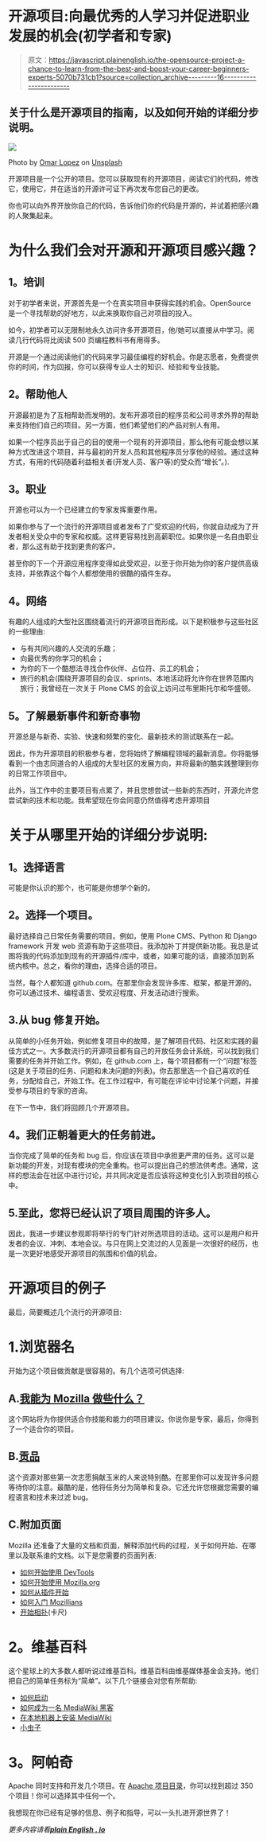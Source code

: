 # 开源项目:向最优秀的人学习并促进职业发展的机会(初学者和专家)

> 原文：<https://javascript.plainenglish.io/the-opensource-project-a-chance-to-learn-from-the-best-and-boost-your-career-beginners-experts-5070b731cb1?source=collection_archive---------16----------------------->

## 关于什么是开源项目的指南，以及如何开始的详细分步说明。

![](img/1176dd4cf13fc6bd5e2ecb248b706581.png)

Photo by [Omar Lopez](https://unsplash.com/@omarlopez1?utm_source=medium&utm_medium=referral) on [Unsplash](https://unsplash.com?utm_source=medium&utm_medium=referral)

开源项目是一个公开的项目。您可以获取现有的开源项目，阅读它们的代码，修改它，使用它，并在适当的开源许可证下再次发布您自己的更改。

你也可以向外界开放你自己的代码，告诉他们你的代码是开源的，并试着把感兴趣的人聚集起来。

# 为什么我们会对开源和开源项目感兴趣？

## **1。培训**

对于初学者来说，开源首先是一个在真实项目中获得实践的机会。OpenSource 是一个寻找帮助的好地方，以此来换取你自己对项目的投入。

如今，初学者可以无限制地永久访问许多开源项目，他/她可以直接从中学习。阅读几行代码将比阅读 500 页编程教科书有用得多。

开源是一个通过阅读他们的代码来学习最佳编程的好机会。你是志愿者，免费提供你的时间，作为回报，你可以获得专业人士的知识、经验和专业技能。

## **2。帮助他人**

开源最初是为了互相帮助而发明的。发布开源项目的程序员和公司寻求外界的帮助来支持他们自己的项目。另一方面，他们希望他们的产品对别人有用。

如果一个程序员出于自己的目的使用一个现有的开源项目，那么他有可能会想以某种方式改进这个项目，并与最初的开发人员和其他程序员分享他的经验。通过这种方式，有用的代码随着利益相关者(开发人员、客户等)的受众而“增长”。).

## **3。职业**

开源也可以为一个已经建立的专家发挥重要作用。

如果你参与了一个流行的开源项目或者发布了广受欢迎的代码，你就自动成为了开发者相关受众中的专家和权威。这样更容易找到高薪职位。如果你是一名自由职业者，那么这有助于找到更贵的客户。

甚至你的下一个开源应用程序变得如此受欢迎，以至于你开始为你的客户提供高级支持，并依靠这个每个人都想使用的很酷的插件生存。

## **4。网络**

有趣的人组成的大型社区围绕着流行的开源项目而形成。以下是积极参与这些社区的一些理由:

*   与有共同兴趣的人交流的乐趣；
*   向最优秀的你学习的机会；
*   为你的下一个酷想法寻找合作伙伴、占位符、员工的机会；
*   旅行的机会(围绕开源项目的会议、sprints、本地活动将允许你在世界范围内旅行；我曾经在一次关于 Plone CMS 的会议上访问过布里斯托尔和华盛顿。

## **5。了解最新事件和新奇事物**

开源总是与新奇、实验、快速和频繁的变化、最新技术的测试联系在一起。

因此，作为开源项目的积极参与者，您将始终了解编程领域的最新消息。你将能够看到一个由志同道合的人组成的大型社区的发展方向，并将最新的酷实践整理到你的日常工作项目中。

此外，当工作中的主要项目有点累了，并且您想尝试一些新的东西时，开源允许您尝试新的技术和功能。我希望现在你会同意仍然值得考虑开源项目

# **关于从哪里开始的详细分步说明:**

## **1。选择语言**

可能是你认识的那个，也可能是你想学个新的。

## **2。选择一个项目。**

最好选择自己日常任务需要的项目。例如，使用 Plone CMS、Python 和 Django framework 开发 web 资源有助于这些项目。我添加补丁并提供新功能。我总是试图将我的代码添加到现有的开源插件/库中，或者，如果可能的话，直接添加到系统内核中。总之，看你的理由，选择合适的项目。

当然，每个人都知道 github.com。在那里你会发现许多库、框架，都是开源的。你可以通过技术、编程语言、受欢迎程度、开发活动进行搜索。

## 3.**从 bug 修复开始。**

从简单的小任务开始，例如修复项目中的故障，是了解项目代码、社区和实践的最佳方式之一。大多数流行的开源项目都有自己的开放任务会计系统，可以找到我们需要的任务并开始工作。例如，在 github.com 上，每个项目都有一个“问题”标签(这是关于项目的任务、问题和未决问题的列表)。你去那里选一个自己喜欢的任务，分配给自己，开始工作。在工作过程中，有可能在评论中讨论某个问题，并接受参与项目的专家的咨询。

在下一节中，我们将回顾几个开源项目。

## **4。我们正朝着更大的任务前进。**

当你完成了简单的任务和 bug 后，你应该在项目中承担更严肃的任务。这可以是新功能的开发，对现有模块的完全重构。也可以提出自己的想法供考虑。通常，这样的想法会在社区中进行讨论，并共同决定是否应该将这种变化引入到项目的核心中。

## 5.至此，您将已经认识了项目周围的许多人。

因此，我进一步建议参观即将举行的专门针对所选项目的活动。这可以是用户和开发者的会议、冲刺、本地会议。与只在网上交流过的人见面是一次很好的经历，也是一次更好地感受开源项目的氛围和价值的机会。

# **开源项目的例子**

最后，简要概述几个流行的开源项目:

# 1.浏览器名

开始为这个项目做贡献是很容易的。有几个选项可供选择:

## A.[我能为 Mozilla 做些什么？](https://www.whatcanidoformozilla.org/)

这个网站将为你提供适合你技能和能力的项目建议。你说你是专家，最后，你得到了一个适合你的项目。

## B.[贡品](https://codetribute.mozilla.org/)

这个资源对那些第一次志愿捐献玉米的人来说特别酷。在那里你可以发现许多问题等待你的注意。最酷的是，他将任务分为简单和复杂。它还允许您根据您需要的编程语言和技术来过滤 bug。

## C.附加页面

Mozilla 还准备了大量的文档和页面，解释添加代码的过程，关于如何开始、在哪里以及联系谁的文档。以下是您需要的页面列表:

*   [如何开始使用 DevTools](http://firefox-dev.tools/#getting-in-touch)
*   [如何开始使用 Mozilla.org](https://wiki.mozilla.org/Webdev/GetInvolved/mozilla.org)
*   [如何从插件开始](https://wiki.mozilla.org/Webdev/GetInvolved/addons.mozilla.org)
*   [如何入门 Mozillians](https://wiki.mozilla.org/Webdev/GetInvolved/mozillians.org)
*   [开始相扑](https://wiki.mozilla.org/Webdev/GetInvolved/support.mozilla.org)(卡尺)

# **2。维基百科**

这个星球上的大多数人都听说过维基百科。维基百科由维基媒体基金会支持。他们把自己的简单任务标为“简单”。以下几个链接会对您有所帮助:

*   [如何启动](http://www.mediawiki.org/wiki/Gerrit/Getting_started)
*   [如何成为一名 MediaWiki 黑客](http://www.mediawiki.org/wiki/How_to_become_a_MediaWiki_hacker)
*   [在本地机器上安装 MediaWiki](http://www.mediawiki.org/wiki/MediaWiki-Vagrant)
*   [小虫子](http://www.mediawiki.org/wiki/Annoying_little_bugs)

# **3。阿帕奇**

Apache 同时支持和开发几个项目。在 [Apache 项目目录](https://projects.apache.org/)，你可以找到超过 350 个项目！你可以选择其中任何一个。

我想现在你已经有足够的信息、例子和指导，可以一头扎进开源世界了！

*更多内容请看*[***plain English . io***](http://plainenglish.io/)